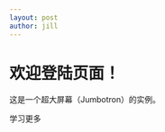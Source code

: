 ```yaml
---
layout: post
author: jill
---
```


<div class="container">
   <div class="jumbotron">
        <h1>欢迎登陆页面！</h1>
        <p>这是一个超大屏幕（Jumbotron）的实例。</p>
        <p><a class="btn btn-primary btn-lg" role="button">
        学习更多</a>
      </p>
   </div>
</div>